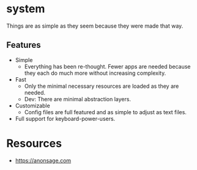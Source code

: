 # system
Things are as simple as they seem because they were made that way.



## Features

- Simple
  - Everything has been re-thought. Fewer apps are needed because they each do much more without increasing complexity.
- Fast
  - Only the minimal necessary resources are loaded as they are needed.
  - Dev: There are minimal abstraction layers.
- Customizable
  - Config files are full featured and as simple to adjust as text files.
- Full support for keyboard-power-users.



# Resources
- https://anonsage.com
